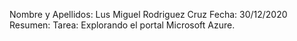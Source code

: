 Nombre y Apellidos: Lus Miguel Rodriguez Cruz 
Fecha: 30/12/2020 
Resumen: Tarea: Explorando el portal Microsoft Azure.
